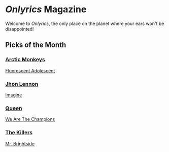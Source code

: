 # _Onlyrics_ Magazine

Welcome to _Onlyrics_, the only place on the planet where your ears won't be disappointed!



## Picks of the Month

### [Arctic Monkeys](/writer/arctic_monkeys.md)

[Fluorescent Adolescent](song/jan/fluorescent_adolescent.md)

### [Jhon Lennon](writer/john_lennon.md)

[Imagine](song/jan/vanilla-panna-cotta.md)

### [Queen](writer/queen.md) 

[We Are The Champions](song/jan/we_are_the_champions.md)

### [The Killers](writer/the_killers) 

[Mr. Brightside](song/jan/mr_brightside.md)
